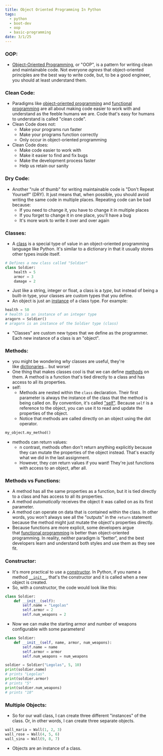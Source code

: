 ```yaml
---
title: Object Oriented Programming In Python
tags:
  - python
  - boot-dev
  - oop
  - basic-programming
date: 3/1/25
---
```

### OOP:
- [Object-Oriented Programming](https://en.wikipedia.org/wiki/Object-oriented_programming), or "OOP", is a pattern for writing clean and maintainable code. Not everyone _agrees_ that object-oriented principles are the best way to write code, but, to be a good engineer, you should at least understand them.
### Clean Code:
- Paradigms like [object-oriented programming](https://en.wikipedia.org/wiki/Object-oriented_programming) and [functional programming](https://en.wikipedia.org/wiki/Functional_programming) are all about making code easier to work with and understand as the feeble humans we are. Code that's easy for humans to understand is called "clean code".
- Clean Code does not:
	- Make your programs run faster
	- Make your programs function correctly
	- Only occur in object-oriented programming
- Clean Code does:
	- Make code easier to work with
	- Make it easier to find and fix bugs
	- Make the development process faster
	- Help us retain our sanity

### Dry Code:
- Another "rule of thumb" for writing maintainable code is "Don't Repeat Yourself" (DRY). It just means that, when possible, you should avoid writing the same code in multiple places. Repeating code can be bad because:
	- If you need to change it, you have to change it in multiple places
	- If you forget to change it in one place, you'll have a bug
	- It's more work to write it over and over again

### Classes:
- A [class](https://docs.python.org/3/tutorial/classes.html) is a special type of value in an object-oriented programming language like Python. It's similar to a dictionary in that it usually stores other types inside itself.
```python
# Defines a new class called "Soldier"
class Soldier:
    health = 5
    armor = 3
    damage = 2
```
- Just like a string, integer or float, a class is a _type_, but instead of being a built-in type, your classes are custom types that you define.
- An object is just an [instance](https://stackoverflow.com/questions/20461907/what-is-meaning-of-instance-in-programming) of a class type. For example:
```python
health = 50
# health is an instance of an integer type
aragorn = Soldier()
# aragorn is an instance of the Soldier type (class)
```
- "Classes" are custom new types that we define as the programmer. Each new instance of a class is an "object".
### Methods:
- you might be wondering _why_ classes are useful, they're like [dictionaries](https://docs.python.org/3/tutorial/datastructures.html#dictionaries)... but worse!
- One thing that makes classes cool is that we can define [methods](https://docs.python.org/3/tutorial/classes.html#method-objects) on them. A method is a function that's tied directly to a class and has access to all its properties.
- self:
	- Methods are nested within the `class` declaration. Their first parameter is always the instance of the class that the method is being called on. By convention, it's called ["self"](https://docs.python.org/3/glossary.html#term-method). Because `self` is a reference to the object, you can use it to read and update the properties of the object.
	- Notice that methods are called directly on an object using the dot operator.
```python
my_object.my_method()
```
- methods can return values:
	- n contrast, methods often don't return anything explicitly because they can mutate the properties of the object instead. That's exactly what we did in the last assignment.
	- However, they _can_ return values if you want! They're just functions with access to an object, after all.
### Methods vs Functions:
- A method has all the same properties as a function, but it is tied directly to a class and has access to all its properties.
- A method _automatically_ receives the object it was called on as its first parameter.
- A method can operate on data that is contained within the class. In other words, you won't always see all the "outputs" in the `return` statement because the method might just mutate the object's properties directly.
- Because functions are more explicit, some developers argue that [functional programming](https://blog.boot.dev/clean-code/benefits-of-functional-programming/) is better than object-oriented programming. In reality, neither paradigm is "better", and the best developers learn and understand both styles and use them as they see fit.

### Constructor:
- It's more practical to use a [constructor](https://en.wikipedia.org/wiki/Constructor_(object-oriented_programming)). In Python, if you name a method [`__init__`](https://docs.python.org/3/reference/datamodel.html#object.__init__), that's the constructor and it is called when a new object is created.
- So, with a constructor, the code would look like this:
```python
class Soldier:
    def __init__(self):
        self.name = "Legolas"
        self.armor = 2
        self.num_weapons = 2
```
- Now we can make the starting armor and number of weapons configurable with some parameters!
```python
class Soldier:
    def __init__(self, name, armor, num_weapons):
        self.name = name
        self.armor = armor
        self.num_weapons = num_weapons

soldier = Soldier("Legolas", 5, 10)
print(soldier.name)
# prints "Legolas"
print(soldier.armor)
# prints "5"
print(soldier.num_weapons)
# prints "10"
```

### Multiple Objects:
- So for our wall class, I can create three different "instances" of the class. Or, in other words, I can create three separate objects.

```python
wall_maria = Wall(1, 2, 3)
wall_rose = Wall(4, 5, 6)
wall_sina = Wall(9, 8, 7)
```

- Objects are an instance of a class.
